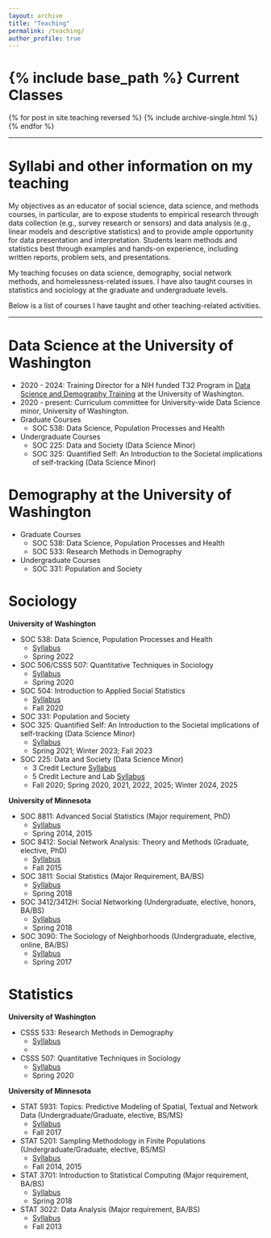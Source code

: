 ```yaml
---
layout: archive
title: "Teaching"
permalink: /teaching/
author_profile: true
---
```


{% include base_path %}
Current Classes
===

{% for post in site.teaching reversed %}
  {% include archive-single.html %}
{% endfor %}

---


Syllabi and other information on my teaching
===

My objectives as an educator of social science, data science, and methods courses, in particular, are to expose students to empirical research through data collection (e.g., survey research or sensors) and data analysis (e.g., linear models and descriptive statistics) and to provide ample opportunity for data presentation and interpretation. Students learn methods and statistics best through examples and hands-on experience, including written reports, problem sets, and presentations.

My teaching focuses on data science, demography, social network methods, and homelessness-related issues. I have also taught courses in statistics and sociology at the graduate and undergraduate levels.

Below is a list of courses I have taught and other teaching-related activities. 

---

Data Science at the University of Washington
===

* 2020 - 2024: Training Director for a NIH funded T32 Program in [Data Science and Demography Training](https://csde.washington.edu/training/fellowship-funding/data-science-demography-population-health-training/) at the University of Washington. 
* 2020 - present: Curriculum committee for University-wide Data Science minor, University of Washington.
* Graduate Courses
    + SOC 538: Data Science, Population Processes and Health
* Undergraduate Courses
    + SOC 225: Data and Society (Data Science Minor)
    + SOC 325: Quantified Self: An Introduction to the Societal implications of self-tracking (Data Science Minor)

Demography at the University of Washington
===

* Graduate Courses
  + SOC 538: Data Science, Population Processes and Health
  + SOC 533: Research Methods in Demography
* Undergraduate Courses
  + SOC 331: Population and Society
 

Sociology
===

**University of Washington**

* SOC 538:  Data Science, Population Processes and Health 
    + [Syllabus](/files/soc_538_syl.pdf)
    + Spring 2022
* SOC 506/CSSS 507: Quantitative Techniques in Sociology
    + [Syllabus](/files/soc_506_syl.pdf)
    + Spring 2020
* SOC 504: Introduction to Applied Social Statistics
    + [Syllabus](/files/soc_504_syl.pdf)
    + Fall 2020
* SOC 331: Population and Society
* SOC 325: Quantified Self: An Introduction to the Societal implications of self-tracking (Data Science Minor)
    + [Syllabus](/files/soc_325_syl.pdf)
    + Spring 2021; Winter 2023; Fall 2023
* SOC 225: Data and Society (Data Science Minor)
    + 3 Credit Lecture [Syllabus](/files/soc_225_syl.pdf)
    + 5 Credit Lecture and Lab [Syllabus](/files/soc_225_lab_syl.pdf)
    + Fall 2020; Spring 2020, 2021, 2022, 2025; Winter 2024, 2025

**University of Minnesota**

* SOC 8811: Advanced Social Statistics (Major requirement, PhD)
    + [Syllabus](/files/stat_8811_syl.pdf)
    + Spring 2014, 2015
* SOC 8412: Social Network Analysis: Theory and Methods (Graduate, elective, PhD)
    + [Syllabus](/files/soc_8412_syl.pdf)
    + Fall 2015
* SOC 3811: Social Statistics (Major Requirement, BA/BS)
    + [Syllabus](/files/soc_3811_syl.pdf)
    + Spring 2018
* SOC 3412/3412H: Social Networking (Undergraduate, elective, honors, BA/BS)
    + [Syllabus](/files/soc_3412_syl.pdf)
    + Spring 2018
* SOC 3090: The Sociology of Neighborhoods (Undergraduate, elective, online, BA/BS)
    + [Syllabus](/files/soc_3090_syl.pdf)
    + Spring 2017
 

Statistics
===


**University of Washington**

* CSSS 533: Research Methods in Demography
    +  [Syllabus](/files/soc_506_syl.pdf)
    +  
* CSSS 507: Quantitative Techniques in Sociology
    + [Syllabus](/files/soc_506_syl.pdf)
    + Spring 2020

**University of Minnesota**
* STAT 5931: Topics: Predictive Modeling of Spatial, Textual and Network Data (Undergraduate/Graduate, elective, BS/MS)
    + [Syllabus](/files/stat_5931_syl.pdf)
    + Fall 2017
* STAT 5201: Sampling Methodology in Finite Populations (Undergraduate/Graduate, elective, BS/MS)
    + [Syllabus](/files/stat_5201_syl.pdf)
    + Fall 2014, 2015
* STAT 3701: Introduction to Statistical Computing (Major requirement, BA/BS)
    + [Syllabus](/files/stat_3701_syl.pdf)
    + Spring 2018
* STAT 3022: Data Analysis (Major requirement, BA/BS)
    + [Syllabus](/files/stat_3022_syl.pdf)
    + Fall 2013


  
